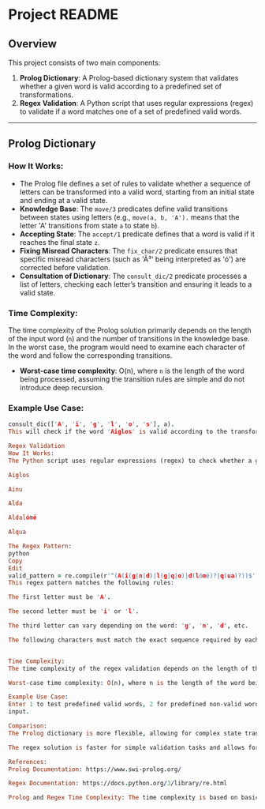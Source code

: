 # Project README

## Overview

This project consists of two main components:

1. **Prolog Dictionary**: A Prolog-based dictionary system that validates whether a given word is valid according to a predefined set of transformations.
2. **Regex Validation**: A Python script that uses regular expressions (regex) to validate if a word matches one of a set of predefined valid words.

---

## Prolog Dictionary

### How It Works:

- The Prolog file defines a set of rules to validate whether a sequence of letters can be transformed into a valid word, starting from an initial state and ending at a valid state.
- **Knowledge Base**: The `move/3` predicates define valid transitions between states using letters (e.g., `move(a, b, 'A').` means that the letter 'A' transitions from state `a` to state `b`).
- **Accepting State**: The `accept/1` predicate defines that a word is valid if it reaches the final state `z`.
- **Fixing Misread Characters**: The `fix_char/2` predicate ensures that specific misread characters (such as 'Ã³' being interpreted as 'ó') are corrected before validation.
- **Consultation of Dictionary**: The `consult_dic/2` predicate processes a list of letters, checking each letter’s transition and ensuring it leads to a valid state.

### Time Complexity:

The time complexity of the Prolog solution primarily depends on the length of the input word (`n`) and the number of transitions in the knowledge base. In the worst case, the program would need to examine each character of the word and follow the corresponding transitions.

- **Worst-case time complexity**: O(n), where `n` is the length of the word being processed, assuming the transition rules are simple and do not introduce deep recursion.

### Example Use Case:

```prolog
consult_dic(['A', 'i', 'g', 'l', 'o', 's'], a).
This will check if the word 'Aiglos' is valid according to the transformations in the Prolog knowledge base.

Regex Validation
How It Works:
The Python script uses regular expressions (regex) to check whether a given word matches a set of valid words. The regular expression is designed to match the following words:

Aiglos

Ainu

Alda

Aldalómë

Alqua

The Regex Pattern:
python
Copy
Edit
valid_pattern = re.compile(r'^(A(i(g|n|d)|l(g|q|o)|d(lómë)?|q(ua)?))$')
This regex pattern matches the following rules:

The first letter must be 'A'.

The second letter must be 'i' or 'l'.

The third letter can vary depending on the word: 'g', 'n', 'd', etc.

The following characters must match the exact sequence required by each valid word.


Time Complexity:
The time complexity of the regex validation depends on the length of the input string (n) and the complexity of the regex pattern.

Worst-case time complexity: O(n), where n is the length of the word being tested. This is because the regex engine processes each character once and attempts to match it against the pattern.

Example Use Case:
Enter 1 to test predefined valid words, 2 for predefined non-valid words, or 3 for your own
input.

Comparison:
The Prolog dictionary is more flexible, allowing for complex state transitions and logic-based validations, but can be slower depending on the number of rules and transitions.

The regex solution is faster for simple validation tasks and allows for quick matching of predefined patterns.

References:
Prolog Documentation: https://www.swi-prolog.org/

Regex Documentation: https://docs.python.org/3/library/re.html

Prolog and Regex Time Complexity: The time complexity is based on basic algorithmic principles. In Prolog, it depends on the depth of recursion and the number of rules, while in regex, it depends on the length of the string and the complexity of the regex pattern.